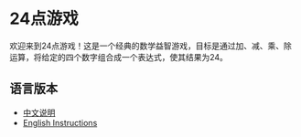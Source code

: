 # 24点游戏

欢迎来到24点游戏！这是一个经典的数学益智游戏，目标是通过加、减、乘、除运算，将给定的四个数字组合成一个表达式，使其结果为24。

## 语言版本
- [中文说明]([https://github.com/ted-li-git/24point-game/blob/README-zh.md](https://github.com/ted-li-git/24point-game/blob/main/README-zh.md))
- [English Instructions]([https://github.com/ted-li-git/24point-game/blob/README-en.md](https://github.com/ted-li-git/24point-game/blob/main/README-en.md))
